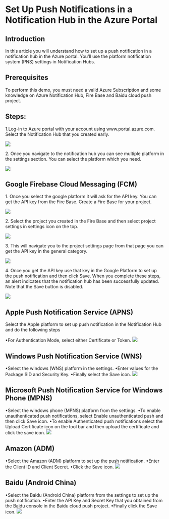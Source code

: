 <h1>Set Up Push Notifications in a Notification Hub in the Azure Portal</h1>
<h2>Introduction</h2>
<p>In this article you will understand how to set up a push notification in a notification hub in the Azure portal. You’ll use the platform notification system (PNS) settings in Notification Hubs.</p>

<h2>Prerequisites</h2>
<p>To perform this demo, you must need a valid Azure Subscription and some knowledge on Azure Notification Hub, Fire Base and Baidu cloud push project.</p>

<h2>Steps:</h2>
<p>1.Log-in to Azure portal with your account using www.portal.azure.com. Select the Notification Hub that you created early.</p>
<img src="https://codesizzlergit.blob.core.windows.net/az203-2-001/1.png"/>
<p>2. Once you navigate to the notification hub you can see multiple platform in the settings section. You can select the platform which you need.</p>
<img src="https://codesizzlergit.blob.core.windows.net/az203-2-001/2.png"/>
<h2>Google Firebase Cloud Messaging (FCM)</h2>
<p>1. Once you select the google platform it will ask for the API key. You can get the API key from the Fire Base. Create a Fire Base for your project.</p>
<img src="https://codesizzlergit.blob.core.windows.net/az203-2-001/5.png"/>
<p>2. Select the project you created in the Fire Base and then select project settings in settings icon on the top.</p>
<img src="https://codesizzlergit.blob.core.windows.net/az203-2-001/6.png"/>
<p>3. This will navigate you to the project settings page from that page you can get the API key in the general category.</p>
<img src="https://codesizzlergit.blob.core.windows.net/az203-2-001/8.png"/>
<p>4. Once you get the API key use that key in the Google Platform to set up the push notification and then click Save. When you complete these steps, an alert indicates that the notification hub has been successfully updated. Note that the Save button is disabled.</p>
<img src="https://codesizzlergit.blob.core.windows.net/az203-2-001/9.png"/>

<h2>Apple Push Notification Service (APNS)</h2>
<p>Select the Apple platform to set up push notification in the Notification Hub and do the following steps</p>
<span>&#8226;</span>For Authentication Mode, select either Certificate or Token.
<img src="https://codesizzlergit.blob.core.windows.net/az203-2-001/9.png"/>
<h2>Windows Push Notification Service (WNS)</h2>
<span>&#8226;</span>Select the windows (WNS) platform in the settings.
<span>&#8226;</span>Enter values for the Package SID and Security Key.
<span>&#8226;</span>Finally select the Save icon.
<img src="https://codesizzlergit.blob.core.windows.net/az203-2-001/9.png"/>
<h2>Microsoft Push Notification Service for Windows Phone (MPNS)</h2>
<span>&#8226;</span>Select the windows phone (MPNS) platform from the settings.
<span>&#8226;</span>To enable unauthenticated push notifications, select Enable unauthenticated push and then click Save icon.
<span>&#8226;</span>To enable Authenticated push notifications select the Upload Certificate icon on the tool bar and then upload the certificate and click the save icon.
<img src="https://codesizzlergit.blob.core.windows.net/az203-2-001/9.png"/>
<h2>Amazon (ADM)</h2>
<span>&#8226;</span>Select the Amazon (ADM) platform to set up the push notification.
<span>&#8226;</span>Enter the Client ID and Client Secret.
<span>&#8226;</span>Click the Save icon.
<img src="https://codesizzlergit.blob.core.windows.net/az203-2-001/9.png"/>
<h2>Baidu (Android China)</h2>
<span>&#8226;</span>Select the Baidu (Android China) platform from the settings to set up the push notification.
<span>&#8226;</span>Enter the API Key and Secret Key that you obtained from the Baidu console in the Baidu cloud push project.
<span>&#8226;</span>Finally click the Save icon.
<img src="https://codesizzlergit.blob.core.windows.net/az203-2-001/9.png"/>
